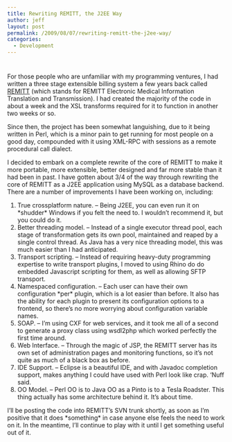 ```yaml
---
title: Rewriting REMITT, the J2EE Way
author: jeff
layout: post
permalink: /2009/08/07/rewriting-remitt-the-j2ee-way/
categories:
  - Development
---
```

# 

For those people who are unfamiliar with my programming ventures, I had written a three stage extensible billing system a few years back called [REMITT][1] (which stands for REMITT Electronic Medical Information Translation and Transmission). I had created the majority of the code in about a week and the XSL transforms required for it to function in another two weeks or so.

 [1]: http://remitt.org/

Since then, the project has been somewhat languishing, due to it being written in Perl, which is a minor pain to get running for most people on a good day, compounded with it using XML-RPC with sessions as a remote procedural call dialect.

I decided to embark on a complete rewrite of the core of REMITT to make it more portable, more extensible, better designed and far more stable than it had been in past. I have gotten about 3/4 of the way through rewriting the core of REMITT as a J2EE application using MySQL as a database backend. There are a number of improvements I have been working on, including:

1.  True crossplatform nature. – Being J2EE, you can even run it on \*shudder\* Windows if you felt the need to. I wouldn’t recommend it, but you could do it.
2.  Better threading model. – Instead of a single executor thread pool, each stage of transformation gets its own pool, maintained and reaped by a single control thread. As Java has a very nice threading model, this was much easier than I had anticipated.
3.  Transport scripting. – Instead of requiring heavy-duty programming expertise to write transport plugins, I moved to using Rhino do do embedded Javascript scripting for them, as well as allowing SFTP transport.
4.  Namespaced configuration. – Each user can have their own configuration \*per\* plugin, which is a lot easier than before. It also has the ability for each plugin to present its configuration options to a frontend, so there’s no more worrying about configuration variable names.
5.  SOAP. – I’m using CXF for web services, and it took me all of a second to generate a proxy class using wsdl2php which worked perfectly the first time around.
6.  Web Interface. – Through the magic of JSP, the REMITT server has its own set of administration pages and monitoring functions, so it’s not quite as much of a black box as before.
7.  IDE Support. – Eclipse is a beautiful IDE, and with Javadoc completion support, makes anything I could have used with Perl look like crap. ‘Nuff said.
8.  OO Model. – Perl OO is to Java OO as a Pinto is to a Tesla Roadster. This thing actually has some architecture behind it. It’s about time.

I’ll be posting the code into REMITT’s SVN trunk shortly, as soon as I’m positive that it does \*something\* in case anyone else feels the need to work on it. In the meantime, I’ll continue to play with it until I get something useful out of it.